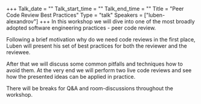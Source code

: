 +++
Talk_date = ""
Talk_start_time = ""
Talk_end_time = ""
Title = "Peer Code Review Best Practices"
Type = "talk"
Speakers = ["luben-alexandrov"]
+++
In this workshop we will dive into one of the most broadly adopted software engineering practices - peer code review.

Following a brief motivation why do we need code reviews in the first place, Luben will present his set of best practices for both the reviewer and the reviewee.

After that we will discuss some common pitfalls and techniques how to avoid them. At the very end we will perform two live code reviews and see how the presented ideas can be applied in practice.

There will be breaks for Q&A and room-discussions throughout the workshop.
